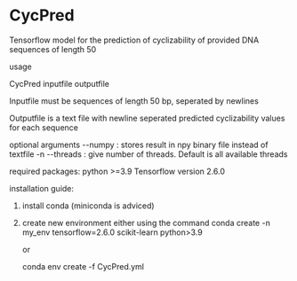 # CycPred
Tensorflow model for the prediction of cyclizability of provided DNA sequences of length 50

usage

CycPred inputfile outputfile

Inputfile must be sequences of length 50 bp, seperated by newlines

Outputfile is a text file with newline seperated predicted cyclizability values for each sequence

optional arguments
--numpy : stores result in npy binary file instead of textfile
-n --threads : give number of threads. Default is all available threads



required packages:
python >=3.9
Tensorflow version 2.6.0

installation guide:

1. install conda (miniconda is adviced)
2. create new environment either using the command
      conda create -n my_env tensorflow=2.6.0 scikit-learn python>3.9
      
      or
            
      conda env create -f CycPred.yml

